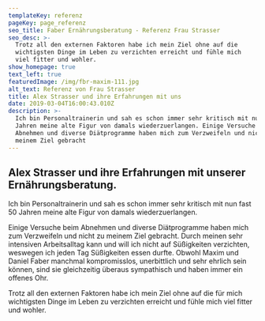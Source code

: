 ```yaml
---
templateKey: referenz
pageKey: page_referenz
seo_title: Faber Ernährungsberatung - Referenz Frau Strasser
seo_desc: >-
  Trotz all den externen Faktoren habe ich mein Ziel ohne auf die               
  wichtigsten Dinge im Leben zu verzichten erreicht und fühle mich              
  viel fitter und wohler.
show_homepage: true
text_left: true
featuredImage: /img/fbr-maxim-111.jpg
alt_text: Referenz von Frau Strasser
title: Alex Strasser und ihre Erfahrungen mit uns
date: 2019-03-04T16:00:43.010Z
description: >-
  Ich bin Personaltrainerin und sah es schon immer sehr kritisch mit nun fast 50
  Jahren meine alte Figur von damals wiederzuerlangen. Einige Versuche beim
  Abnehmen und diverse Diätprogramme haben mich zum Verzweifeln und nicht zu
  meinem Ziel gebracht
---
```

## Alex Strasser und ihre Erfahrungen mit unserer Ernährungsberatung.

Ich bin Personaltrainerin und sah es schon immer sehr kritisch mit nun fast 50 Jahren meine alte Figur von damals wiederzuerlangen. 

Einige Versuche beim Abnehmen und diverse Diätprogramme haben mich zum Verzweifeln und nicht zu meinem Ziel gebracht. Durch meinen sehr intensiven Arbeitsalltag kann und will ich nicht auf Süßigkeiten verzichten, weswegen ich jeden Tag Süßigkeiten essen durfte. Obwohl Maxim und Daniel Faber manchmal kompromisslos, unerbittlich und sehr ehrlich sein können, sind sie gleichzeitig überaus sympathisch und haben immer ein offenes Ohr. 

Trotz all den externen Faktoren habe ich mein Ziel ohne auf die für mich wichtigsten Dinge im Leben zu verzichten erreicht und fühle mich viel fitter und wohler.
